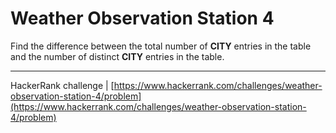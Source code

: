 # Weather Observation Station 4

Find the difference between the total number of **CITY** entries in the table and the number of distinct **CITY** entries in the table.

___

HackerRank challenge | [https://www.hackerrank.com/challenges/weather-observation-station-4/problem](https://www.hackerrank.com/challenges/weather-observation-station-4/problem)
